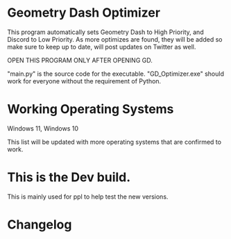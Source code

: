 # Geometry Dash Optimizer

This program automatically sets Geometry Dash to High Priority, and Discord to Low Priority.
As more optimizes are found, they will be added so make sure to keep up to date, will post updates on Twitter as well.

OPEN THIS PROGRAM ONLY AFTER OPENING GD.

"main.py" is the source code for the executable. "GD_Optimizer.exe" should work for everyone without the requirement of Python.

# Working Operating Systems

Windows 11,
Windows 10

This list will be updated with more operating systems that are confirmed to work. 

# This is the Dev build.

This is mainly used for ppl to help test the new versions.

# Changelog
